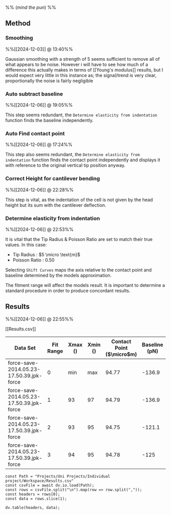 
%% (*mind the pun*) %%

## Method

### Smoothing
%%[[2024-12-03]] @ 13:40%%

Gaussian smoothing with a strength of 5 seems sufficient to remove all of what appears to be noise. However i will have to see how much of a difference this actually makes in terms of [[Young's modulus]] results, but I would expect very little in this instance as; the signal/trend is very clear, proportionally the noise is fairly negligible 

### Auto subtract baseline
%%[[2024-12-06]] @ 19:05%%

This step seems redundant, the `Determine elasticity from indentation` function finds the baseline independently. 

### Auto Find contact point
%%[[2024-12-06]] @ 17:24%%

This step also seems redundant, the `Determine elasticity from indentation` function finds the contact point independently and displays it with reference to the original vertical tip position anyway. 

### Correct Height for cantilever bending
%%[[2024-12-06]] @ 22:28%%

This step is vital, as the indentation of the cell is not given by the head height but its sum with the cantilever deflection.

### Determine elasticity from indentation
%%[[2024-12-06]] @ 22:53%%

It is vital that the Tip Radius & Poisson Ratio are set to match their true values. In this case:
- Tip Radius : $5 \micro \text{m}$
- Poisson Ratio : $0.50$

Selecting `Shift Curves` maps the axis relative to the contact point and baseline determined by the models approximation.

The fitment range will affect the models result. It is important to determine a standard procedure in order to produce concordant results.

## Results
%%[[2024-12-06]] @ 22:55%%

[[Results.csv]]

| Data Set                                 | Fit Range | Xmax () | Xmin () | Contact Point ($\micro$m) | Baseline (pN) | Elastic Modulus (Pa) |
| ---------------------------------------- | --------- | ------- | ------- | ------------------------- | ------------- | -------------------- |
| force-save-2014.05.23-17.50.39.jpk-force | 0         | min     | max     | 94.77                     | -136.9        | 143.1                |
| force-save-2014.05.23-17.50.39.jpk-force | 1         | 93      | 97      | 94.79                     | -136.9        | 139.4                |
| force-save-2014.05.23-17.50.39.jpk-force | 2         | 93      | 95      | 94.75                     | -121.1        | 142.2                |
| force-save-2014.05.23-17.50.39.jpk-force | 3         | 94      | 95      | 94.78                     | -125          | 138.6                |

```dataviewjs
const Path = "Projects/Uni Projects/Individual project/Workspace/Results.csv"
const csvFile = await dv.io.load(Path);
const rows = csvFile.split("\n").map(row => row.split(","));
const headers = rows[0];
const data = rows.slice(1);

dv.table(headers, data);
```

